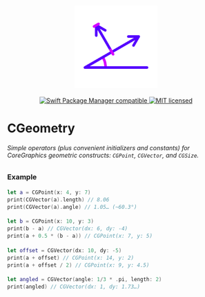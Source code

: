 <p align="center">
	<img width=192px src="GitHub/logo.png" /><br><br>
	<a href="https://swift.org/package-manager/">
		<img alt="Swift Package Manager compatible" src="https://img.shields.io/badge/swift_package_manager-compatible-brightgreen.svg" />
	</a>
	<a href="./LICENSE">
		<img alt="MIT licensed" src="https://img.shields.io/badge/license-MIT-blue.svg" />
	</a>
</p>

# CGeometry

###### Simple operators (plus convenient initializers and constants) for CoreGraphics geometric constructs: `CGPoint`, `CGVector`, and `CGSize`.

### Example

```swift
let a = CGPoint(x: 4, y: 7)
print(CGVector(a).length) // 8.06
print(CGVector(a).angle) // 1.05… (~60.3°)

let b = CGPoint(x: 10, y: 3)
print(b - a) // CGVector(dx: 6, dy: -4)
print(a + 0.5 * (b - a)) // CGPoint(x: 7, y: 5)

let offset = CGVector(dx: 10, dy: -5)
print(a + offset) // CGPoint(x: 14, y: 2)
print(a + offset / 2) // CGPoint(x: 9, y: 4.5)

let angled = CGVector(angle: 1/3 * .pi, length: 2)
print(angled) // CGVector(dx: 1, dy: 1.73…)
```

